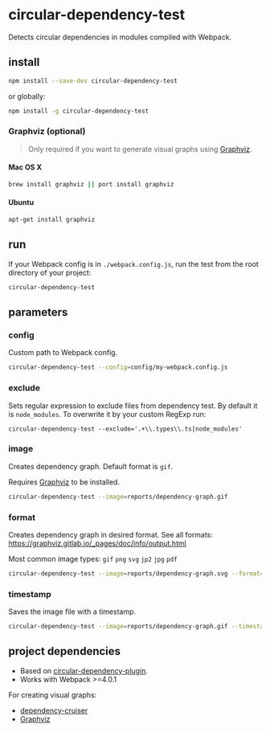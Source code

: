 # circular-dependency-test

Detects circular dependencies in modules compiled with Webpack.

## install

```sh
npm install --save-dev circular-dependency-test
```

or globally:

```sh
npm install -g circular-dependency-test
```

### Graphviz (optional)

> Only required if you want to generate visual graphs using [Graphviz](http://www.graphviz.org/).

#### Mac OS X

```sh
brew install graphviz || port install graphviz
```

#### Ubuntu

```sh
apt-get install graphviz
```

## run

If your Webpack config is in `./webpack.config.js`, run the test from the root directory of your project:

```sh
circular-dependency-test
```

## parameters

### config

Custom path to Webpack config.

```sh
circular-dependency-test --config=config/my-webpack.config.js
```

### exclude

Sets regular expression to exclude files from dependency test. By default it is `node_modules`. To overwrite it by your custom RegExp run:

```regexp
circular-dependency-test --exclude='.+\\.types\\.ts|node_modules'
```

### image

Creates dependency graph. Default format is `gif`.

Requires [Graphviz](http://www.graphviz.org/) to be installed.

```sh
circular-dependency-test --image=reports/dependency-graph.gif
```

### format

Creates dependency graph in desired format.
See all formats: https://graphviz.gitlab.io/_pages/doc/info/output.html

Most common image types: `gif` `png` `svg` `jp2` `jpg` `pdf`

```sh
circular-dependency-test --image=reports/dependency-graph.svg --format=svg
```

### timestamp

Saves the image file with a timestamp.

```sh
circular-dependency-test --image=reports/dependency-graph.gif --timestamp
```

## project dependencies

* Based on [circular-dependency-plugin](https://github.com/aackerman/circular-dependency-plugin).
* Works with Webpack >=4.0.1

For creating visual graphs:

* [dependency-cruiser](https://github.com/sverweij/dependency-cruiser)
* [Graphviz](http://www.graphviz.org/)
